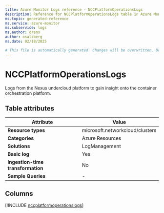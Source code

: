 ```yaml
---
title: Azure Monitor Logs reference - NCCPlatformOperationsLogs
description: Reference for NCCPlatformOperationsLogs table in Azure Monitor Logs.
ms.topic: generated-reference
ms.service: azure-monitor
ms.subservice: logs
ms.author: orens
author: osalzberg
ms.date: 02/18/2025

# This file is automatically generated. Changes will be overwritten. Do not change this file directly.
---
```


# NCCPlatformOperationsLogs

Logs from the Nexus undercloud platform to gain insight onto the container orchestration platform.


## Table attributes

|Attribute|Value|
|---|---|
|**Resource types**|microsoft.networkcloud/clusters|
|**Categories**|Azure Resources|
|**Solutions**| LogManagement|
|**Basic log**|Yes|
|**Ingestion-time transformation**|No|
|**Sample Queries**|-|



## Columns
  
[!INCLUDE [nccplatformoperationslogs](~/reusable-content/ce-skilling/azure/includes/azure-monitor/reference/tables/nccplatformoperationslogs-include.md)]
